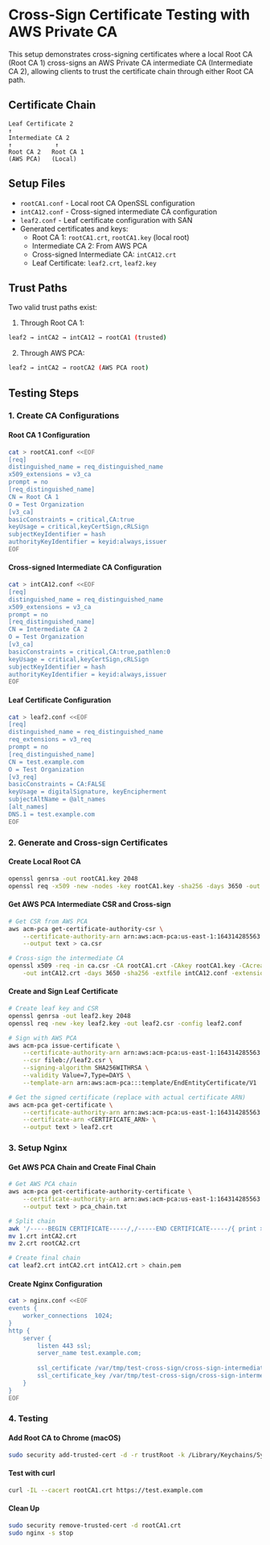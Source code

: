 # Cross-Sign Certificate Testing with AWS Private CA

This setup demonstrates cross-signing certificates where a local Root CA (Root CA 1) cross-signs an AWS Private CA intermediate CA (Intermediate CA 2), allowing clients to trust the certificate chain through either Root CA path.

## Certificate Chain
```
Leaf Certificate 2
↑
Intermediate CA 2
↑            ↑
Root CA 2   Root CA 1
(AWS PCA)   (Local)
```

## Setup Files

- `rootCA1.conf` - Local root CA OpenSSL configuration
- `intCA12.conf` - Cross-signed intermediate CA configuration
- `leaf2.conf` - Leaf certificate configuration with SAN
- Generated certificates and keys:
    - Root CA 1: `rootCA1.crt`, `rootCA1.key` (local root)
    - Intermediate CA 2: From AWS PCA
    - Cross-signed Intermediate CA: `intCA12.crt`
    - Leaf Certificate: `leaf2.crt`, `leaf2.key`

## Trust Paths
Two valid trust paths exist:

1. Through Root CA 1:
```bash
leaf2 → intCA2 → intCA12 → rootCA1 (trusted)
```

2. Through AWS PCA:
```bash
leaf2 → intCA2 → rootCA2 (AWS PCA root)
```

## Testing Steps

### 1. Create CA Configurations

#### Root CA 1 Configuration
```bash
cat > rootCA1.conf <<EOF
[req]
distinguished_name = req_distinguished_name
x509_extensions = v3_ca
prompt = no
[req_distinguished_name]
CN = Root CA 1
O = Test Organization
[v3_ca]
basicConstraints = critical,CA:true
keyUsage = critical,keyCertSign,cRLSign
subjectKeyIdentifier = hash
authorityKeyIdentifier = keyid:always,issuer
EOF
```

#### Cross-signed Intermediate CA Configuration
```bash
cat > intCA12.conf <<EOF
[req]
distinguished_name = req_distinguished_name
x509_extensions = v3_ca
prompt = no
[req_distinguished_name]
CN = Intermediate CA 2
O = Test Organization
[v3_ca]
basicConstraints = critical,CA:true,pathlen:0
keyUsage = critical,keyCertSign,cRLSign
subjectKeyIdentifier = hash
authorityKeyIdentifier = keyid:always,issuer
EOF
```

#### Leaf Certificate Configuration
```bash
cat > leaf2.conf <<EOF
[req]
distinguished_name = req_distinguished_name
req_extensions = v3_req
prompt = no
[req_distinguished_name]
CN = test.example.com
O = Test Organization
[v3_req]
basicConstraints = CA:FALSE
keyUsage = digitalSignature, keyEncipherment
subjectAltName = @alt_names
[alt_names]
DNS.1 = test.example.com
EOF
```

### 2. Generate and Cross-sign Certificates

#### Create Local Root CA
```bash
openssl genrsa -out rootCA1.key 2048
openssl req -x509 -new -nodes -key rootCA1.key -sha256 -days 3650 -out rootCA1.crt -config rootCA1.conf -extensions v3_ca
```

#### Get AWS PCA Intermediate CSR and Cross-sign
```bash
# Get CSR from AWS PCA
aws acm-pca get-certificate-authority-csr \
    --certificate-authority-arn arn:aws:acm-pca:us-east-1:164314285563:certificate-authority/4cc5758d-ac26-41dd-b3c8-165cb2ffc80f \
    --output text > ca.csr

# Cross-sign the intermediate CA
openssl x509 -req -in ca.csr -CA rootCA1.crt -CAkey rootCA1.key -CAcreateserial \
    -out intCA12.crt -days 3650 -sha256 -extfile intCA12.conf -extensions v3_ca
```

#### Create and Sign Leaf Certificate
```bash
# Create leaf key and CSR
openssl genrsa -out leaf2.key 2048
openssl req -new -key leaf2.key -out leaf2.csr -config leaf2.conf

# Sign with AWS PCA
aws acm-pca issue-certificate \
    --certificate-authority-arn arn:aws:acm-pca:us-east-1:164314285563:certificate-authority/4cc5758d-ac26-41dd-b3c8-165cb2ffc80f \
    --csr fileb://leaf2.csr \
    --signing-algorithm SHA256WITHRSA \
    --validity Value=7,Type=DAYS \
    --template-arn arn:aws:acm-pca:::template/EndEntityCertificate/V1

# Get the signed certificate (replace with actual certificate ARN)
aws acm-pca get-certificate \
    --certificate-authority-arn arn:aws:acm-pca:us-east-1:164314285563:certificate-authority/4cc5758d-ac26-41dd-b3c8-165cb2ffc80f \
    --certificate-arn <CERTIFICATE_ARN> \
    --output text > leaf2.crt
```

### 3. Setup Nginx

#### Get AWS PCA Chain and Create Final Chain
```bash
# Get AWS PCA chain
aws acm-pca get-certificate-authority-certificate \
    --certificate-authority-arn arn:aws:acm-pca:us-east-1:164314285563:certificate-authority/4cc5758d-ac26-41dd-b3c8-165cb2ffc80f \
    --output text > pca_chain.txt

# Split chain
awk '/-----BEGIN CERTIFICATE-----/,/-----END CERTIFICATE-----/{ print > NR".crt" }' pca_chain.txt
mv 1.crt intCA2.crt
mv 2.crt rootCA2.crt

# Create final chain
cat leaf2.crt intCA2.crt intCA12.crt > chain.pem
```

#### Create Nginx Configuration
```bash
cat > nginx.conf <<EOF
events {
    worker_connections  1024;
}
http {
    server {
        listen 443 ssl;
        server_name test.example.com;
        
        ssl_certificate /var/tmp/test-cross-sign/cross-sign-intermediate/chain.pem;
        ssl_certificate_key /var/tmp/test-cross-sign/cross-sign-intermediate/leaf2.key;
    }
}
EOF
```

### 4. Testing

#### Add Root CA to Chrome (macOS)
```bash
sudo security add-trusted-cert -d -r trustRoot -k /Library/Keychains/System.keychain rootCA1.crt
```

#### Test with curl
```bash
curl -IL --cacert rootCA1.crt https://test.example.com
```

#### Clean Up
```bash
sudo security remove-trusted-cert -d rootCA1.crt
sudo nginx -s stop
```